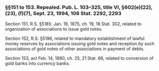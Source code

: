 ### §§151 to 153. Repealed. Pub. L. 103–325, title VI, §602(e)(22), (23), (f)(7), Sept. 23, 1994, 108 Stat. 2292, 2293 ###

Section 151, R.S. §5185; Jan. 19, 1875, ch. 19, 18 Stat. 302, related to organization of associations to issue gold notes.

Section 152, R.S. §5186, related to mandatory establishment of lawful money reserves by associations issuing gold notes and reception by such associations of gold notes of other associations in payment of debts.

Section 153, act Feb. 14, 1880, ch. 25, 21 Stat. 66, related to conversion of gold banks into currency banks.